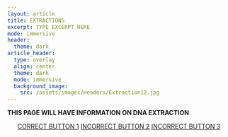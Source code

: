 ```yaml
---
layout: article
title: EXTRACTIONS
excerpt: TYPE EXCERPT HERE
mode: immersive
header:
  theme: dark
article_header:
  type: overlay
  align: center
  theme: dark
  mode: immersive
  background_image:
    src: /assets/images/Headers/Extraction12.jpg
---
```


**THIS PAGE WILL HAVE INFORMATION ON DNA EXTRACTION**


<p align="center">
<a class="button button--outline-primary button--pill" href="Qubit1">CORRECT BUTTON 1</a> <a class="button button--outline-primary button--pill" href="Qubit2">INCORRECT BUTTON 2</a> <a class="button button--outline-primary button--pill" href="Qubit2">INCORRECT BUTTON 3</a></p>